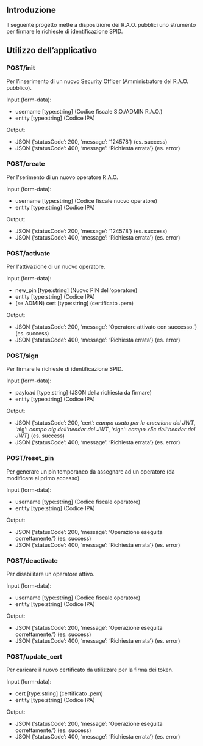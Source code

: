 ## Introduzione

Il seguente progetto mette a disposizione dei R.A.O. pubblici uno strumento per firmare le richieste di identificazione SPID.


## Utilizzo dell’applicativo

### POST/init
Per l’inserimento di un nuovo Security Officer (Amministratore del R.A.O. pubblico).

Input (form-data): 
*	username [type:string] (Codice fiscale S.O./ADMIN R.A.O.)
*	entity [type:string] (Codice IPA)


Output:
*	JSON {‘statusCode’: 200, ‘message’: ‘124578’} (es. success)
*	JSON {‘statusCode’: 400, ‘message’: ‘Richiesta errata’} (es. error)


### POST/create
Per l'serimento di un nuovo operatore R.A.O.

Input (form-data): 
*	username [type:string] (Codice fiscale nuovo operatore)
*	entity [type:string] (Codice IPA)


Output:
*	JSON {‘statusCode’: 200, ‘message’: ‘124578’} (es. success)
*	JSON {‘statusCode’: 400, ‘message’: ‘Richiesta errata’} (es. error)


### POST/activate
Per l'attivazione di un nuovo operatore.

Input (form-data): 
*	new_pin [type:string] (Nuovo PIN dell'operatore)
*	entity [type:string] (Codice IPA)
*	(se ADMIN) cert [type:string] (certificato .pem)


Output:
*	JSON {‘statusCode’: 200, ‘message’: ‘Operatore attivato con successo.’} (es. success)
*	JSON {‘statusCode’: 400, ‘message’: ‘Richiesta errata’} (es. error)


### POST/sign
Per firmare le richieste di identificazione SPID.

Input (form-data): 
*	payload [type:string] (JSON della richiesta da firmare)
*	entity [type:string] (Codice IPA)


Output:
*	JSON {‘statusCode’: 200, ‘cert’: *campo usato per la creazione del JWT*, 'alg': *campo alg dell'header del JWT*, 'sign': *campo x5c dell'header del JWT*} (es. success)
*	JSON {‘statusCode’: 400, ‘message’: ‘Richiesta errata’} (es. error)


### POST/reset_pin
Per generare un pin temporaneo da assegnare ad un operatore (da modificare al primo accesso).

Input (form-data): 
*	username [type:string] (Codice fiscale operatore)
*	entity [type:string] (Codice IPA)


Output:
*	JSON {‘statusCode’: 200, ‘message’: ‘Operazione eseguita correttamente.’} (es. success)
*	JSON {‘statusCode’: 400, ‘message’: ‘Richiesta errata’} (es. error)
	

### POST/deactivate
Per disabilitare un operatore attivo.

Input (form-data): 
*	username [type:string] (Codice fiscale operatore)
*	entity [type:string] (Codice IPA)


Output:
*	JSON {‘statusCode’: 200, ‘message’: ‘Operazione eseguita correttamente.’} (es. success)
*	JSON {‘statusCode’: 400, ‘message’: ‘Richiesta errata’} (es. error)


### POST/update_cert
Per caricare il nuovo certificato da utilizzare per la firma dei token.

Input (form-data): 
*	cert [type:string] (certificato .pem)
*	entity [type:string] (Codice IPA)


Output:
*	JSON {‘statusCode’: 200, ‘message’: ‘Operazione eseguita correttamente.’} (es. success)
*	JSON {‘statusCode’: 400, ‘message’: ‘Richiesta errata’} (es. error)
